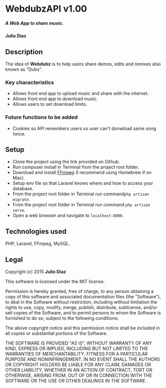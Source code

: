 # WebdubzAPI v1.00

##### A Web App to share music.

#### Julio Diaz

## Description

The idea of **Webdubz** is to help users share demos, edits and remixes also known as "Dubs". 

### Key characteristics
* Allows front end app to upload music and share with the internet.
* Allows front end app to download music.
* Allows users to set download limits.

### Future functions to be added
* Cookies so API remembers users so user can't donwload same song twice.


## Setup
* Clone the project using the link provided on Github.
* Run composer install in Terminal from the project root folder.
* Download and install [FFmpeg](https://www.ffmpeg.org) (I recommend using Homebrew if on Mac).
* Setup env file so that Laravel knows where and how to access your database.
* From the project root folder in Terminal run command```php artisan migrate```.
* From the project root folder in Terminal run command ```php artisan serve```.
* Open a web browser and navigate to ```localhost:8000```.

## Technologies used

PHP, Laravel, FFmpeg, MySQL.

## Legal

Copyright (c) 2015 **Julio Diaz**

This software is licensed under the MIT license.

Permission is hereby granted, free of charge, to any person obtaining a copy
of this software and associated documentation files (the "Software"), to deal
in the Software without restriction, including without limitation the rights
to use, copy, modify, merge, publish, distribute, sublicense, and/or sell
copies of the Software, and to permit persons to whom the Software is
furnished to do so, subject to the following conditions:

The above copyright notice and this permission notice shall be included in
all copies or substantial portions of the Software.

THE SOFTWARE IS PROVIDED "AS IS", WITHOUT WARRANTY OF ANY KIND, EXPRESS OR
IMPLIED, INCLUDING BUT NOT LIMITED TO THE WARRANTIES OF MERCHANTABILITY,
FITNESS FOR A PARTICULAR PURPOSE AND NONINFRINGEMENT. IN NO EVENT SHALL THE
AUTHORS OR COPYRIGHT HOLDERS BE LIABLE FOR ANY CLAIM, DAMAGES OR OTHER
LIABILITY, WHETHER IN AN ACTION OF CONTRACT, TORT OR OTHERWISE, ARISING FROM,
OUT OF OR IN CONNECTION WITH THE SOFTWARE OR THE USE OR OTHER DEALINGS IN
THE SOFTWARE.